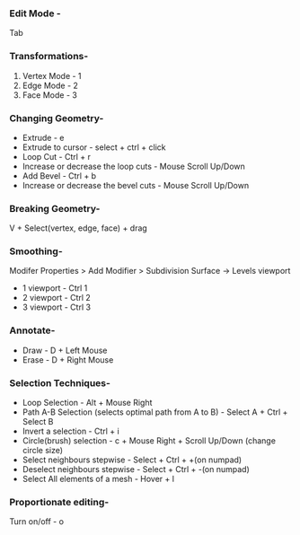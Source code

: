 ### Edit Mode -

Tab

### Transformations-

1. Vertex Mode - 1
2. Edge Mode - 2
3. Face Mode - 3

### Changing Geometry-

- Extrude - e
- Extrude to cursor - select + ctrl + click
- Loop Cut - Ctrl + r
- Increase or decrease the loop cuts - Mouse Scroll Up/Down
- Add Bevel - Ctrl + b
- Increase or decrease the bevel cuts - Mouse Scroll Up/Down

### Breaking Geometry-

V + Select(vertex, edge, face) + drag

### Smoothing-

Modifer Properties > Add Modifier > Subdivision Surface -> Levels viewport
- 1 viewport - Ctrl 1
- 2 viewport - Ctrl 2
- 3 viewport - Ctrl 3

### Annotate-

- Draw - D + Left Mouse
- Erase - D + Right Mouse

### Selection Techniques-

- Loop Selection - Alt + Mouse Right
- Path A-B Selection (selects optimal path from A to B) - Select A + Ctrl + Select B
- Invert a selection - Ctrl + i
- Circle(brush) selection - c + Mouse Right + Scroll Up/Down (change circle size)
- Select neighbours stepwise - Select + Ctrl + +(on numpad)
- Deselect neighbours stepwise - Select + Ctrl + -(on numpad)
- Select All elements of a mesh - Hover + l

### Proportionate editing-

Turn on/off - o
